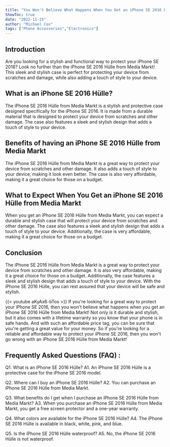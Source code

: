 ```yaml
---
title: "You Won't Believe What Happens When You Get an iPhone SE 2016 Hülle from Media Markt!"
ShowToc: true 
date: "2022-11-25"
author: "Michael Cox" 
tags: ["Phone Accessories","Electronics"]
---
```

## Introduction
Are you looking for a stylish and functional way to protect your iPhone SE 2016? Look no further than the iPhone SE 2016 Hülle from Media Markt! This sleek and stylish case is perfect for protecting your device from scratches and damage, while also adding a touch of style to your device. 

## What is an iPhone SE 2016 Hülle?
The iPhone SE 2016 Hülle from Media Markt is a stylish and protective case designed specifically for the iPhone SE 2016. It is made from a durable material that is designed to protect your device from scratches and other damage. The case also features a sleek and stylish design that adds a touch of style to your device. 

## Benefits of having an iPhone SE 2016 Hülle from Media Markt
The iPhone SE 2016 Hülle from Media Markt is a great way to protect your device from scratches and other damage. It also adds a touch of style to your device, making it look even better. The case is also very affordable, making it a great choice for those on a budget. 

## What to Expect When You Get an iPhone SE 2016 Hülle from Media Markt
When you get an iPhone SE 2016 Hülle from Media Markt, you can expect a durable and stylish case that will protect your device from scratches and other damage. The case also features a sleek and stylish design that adds a touch of style to your device. Additionally, the case is very affordable, making it a great choice for those on a budget. 

## Conclusion
The iPhone SE 2016 Hülle from Media Markt is a great way to protect your device from scratches and other damage. It is also very affordable, making it a great choice for those on a budget. Additionally, the case features a sleek and stylish design that adds a touch of style to your device. With the iPhone SE 2016 Hülle, you can rest assured that your device will be safe and stylish.

{{< youtube aKyAx6-bTos >}} 
If you're looking for a great way to protect your iPhone SE 2016, then you won't believe what happens when you get an iPhone SE 2016 Hülle from Media Markt! Not only is it durable and stylish, but it also comes with a lifetime warranty so you know that your phone is in safe hands. And with such an affordable price tag, you can be sure that you're getting a great value for your money. So if you're looking for a reliable and affordable way to protect your iPhone SE 2016, then you won't go wrong with an iPhone SE 2016 Hülle from Media Markt!

## Frequently Asked Questions (FAQ) :
Q1. What is an iPhone SE 2016 Hülle?
A1. An iPhone SE 2016 Hülle is a protective case for the iPhone SE 2016 model.

Q2. Where can I buy an iPhone SE 2016 Hülle?
A2. You can purchase an iPhone SE 2016 Hülle from Media Markt.

Q3. What benefits do I get when I purchase an iPhone SE 2016 Hülle from Media Markt?
A3. When you purchase an iPhone SE 2016 Hülle from Media Markt, you get a free screen protector and a one-year warranty.

Q4. What colors are available for the iPhone SE 2016 Hülle?
A4. The iPhone SE 2016 Hülle is available in black, white, pink, and blue.

Q5. Is the iPhone SE 2016 Hülle waterproof?
A5. No, the iPhone SE 2016 Hülle is not waterproof.


